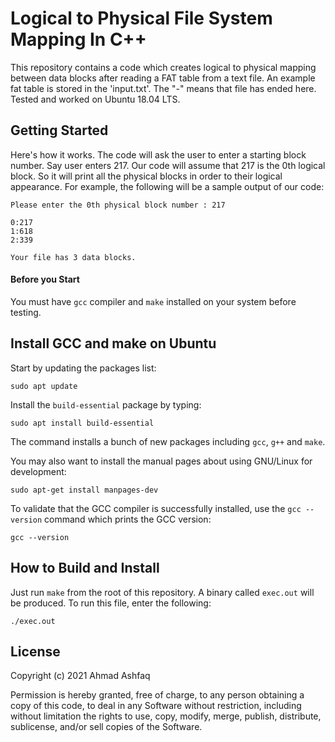 # Logical to Physical File System Mapping In C++
This repository contains a code which creates logical to physical mapping between data blocks after reading a FAT table from a text file. An example fat table is stored in the 'input.txt'. The "-" means that file has ended here. Tested and worked on Ubuntu 18.04 LTS.

## Getting Started
Here's how it works. The code will ask the user to enter a starting block number. Say user enters 217. Our code will assume that 217 is the 0th logical block. So it will print all the physical blocks in order to their logical appearance. For example, the following will be a sample output of our code:

```
Please enter the 0th physical block number : 217

0:217
1:618
2:339

Your file has 3 data blocks.
```

#### Before you Start
You must have `gcc` compiler and `make` installed on your system before testing.


## Install GCC and make on Ubuntu
Start by updating the packages list:
```
sudo apt update
````

Install the `build-essential` package by typing:
```
sudo apt install build-essential
```

The command installs a bunch of new packages including `gcc`, `g++` and `make`.

You may also want to install the manual pages about using GNU/Linux for development:
```
sudo apt-get install manpages-dev
```

To validate that the GCC compiler is successfully installed, use the `gcc --version` command which prints the GCC version:
```
gcc --version
```

## How to Build and Install
Just run `make` from the root of this repository. A binary called `exec.out` will be produced. To run this file, enter the following:
```
./exec.out
```

## License
Copyright (c) 2021 Ahmad Ashfaq

Permission is hereby granted, free of charge, to any person obtaining a copy of this code, to deal in any Software without restriction, including without limitation the rights to use, copy, modify, merge, publish, distribute, sublicense, and/or sell copies of the Software.
